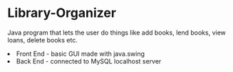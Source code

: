# Library-Organizer
Java program that lets the user do things like add books, lend books, view loans, delete books etc.
<li>Front End - basic GUI made with java.swing
<li>Back End - connected to MySQL localhost server
